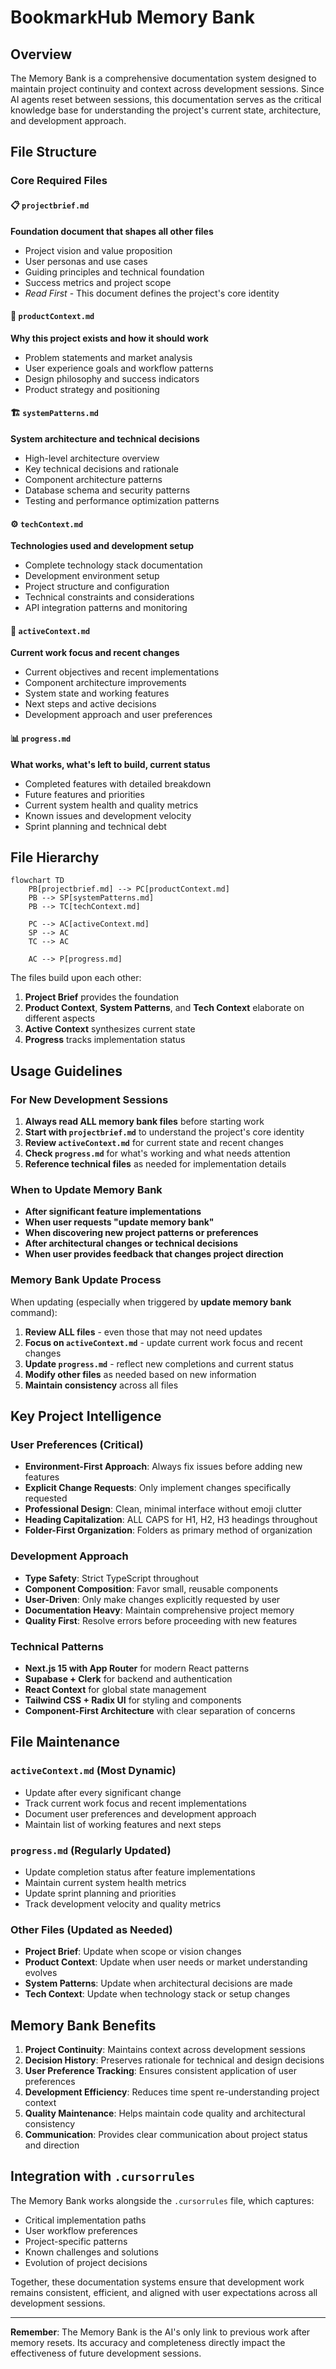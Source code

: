 # BookmarkHub Memory Bank

## Overview

The Memory Bank is a comprehensive documentation system designed to maintain project continuity and context across development sessions. Since AI agents reset between sessions, this documentation serves as the critical knowledge base for understanding the project's current state, architecture, and development approach.

## File Structure

### Core Required Files

#### 📋 `projectbrief.md`
**Foundation document that shapes all other files**
- Project vision and value proposition
- User personas and use cases
- Guiding principles and technical foundation
- Success metrics and project scope
- *Read First* - This document defines the project's core identity

#### 🎯 `productContext.md`
**Why this project exists and how it should work**
- Problem statements and market analysis
- User experience goals and workflow patterns
- Design philosophy and success indicators
- Product strategy and positioning

#### 🏗️ `systemPatterns.md`
**System architecture and technical decisions**
- High-level architecture overview
- Key technical decisions and rationale
- Component architecture patterns
- Database schema and security patterns
- Testing and performance optimization patterns

#### ⚙️ `techContext.md`
**Technologies used and development setup**
- Complete technology stack documentation
- Development environment setup
- Project structure and configuration
- Technical constraints and considerations
- API integration patterns and monitoring

#### 🎯 `activeContext.md`
**Current work focus and recent changes**
- Current objectives and recent implementations
- Component architecture improvements
- System state and working features
- Next steps and active decisions
- Development approach and user preferences

#### 📊 `progress.md`
**What works, what's left to build, current status**
- Completed features with detailed breakdown
- Future features and priorities
- Current system health and quality metrics
- Known issues and development velocity
- Sprint planning and technical debt

## File Hierarchy

```mermaid
flowchart TD
    PB[projectbrief.md] --> PC[productContext.md]
    PB --> SP[systemPatterns.md]
    PB --> TC[techContext.md]
    
    PC --> AC[activeContext.md]
    SP --> AC
    TC --> AC
    
    AC --> P[progress.md]
```

The files build upon each other:
1. **Project Brief** provides the foundation
2. **Product Context**, **System Patterns**, and **Tech Context** elaborate on different aspects
3. **Active Context** synthesizes current state
4. **Progress** tracks implementation status

## Usage Guidelines

### For New Development Sessions
1. **Always read ALL memory bank files** before starting work
2. **Start with `projectbrief.md`** to understand the project's core identity
3. **Review `activeContext.md`** for current state and recent changes
4. **Check `progress.md`** for what's working and what needs attention
5. **Reference technical files** as needed for implementation details

### When to Update Memory Bank
- **After significant feature implementations**
- **When user requests "update memory bank"**
- **When discovering new project patterns or preferences**
- **After architectural changes or technical decisions**
- **When user provides feedback that changes project direction**

### Memory Bank Update Process
When updating (especially when triggered by **update memory bank** command):
1. **Review ALL files** - even those that may not need updates
2. **Focus on `activeContext.md`** - update current work focus and recent changes
3. **Update `progress.md`** - reflect new completions and current status
4. **Modify other files** as needed based on new information
5. **Maintain consistency** across all files

## Key Project Intelligence

### User Preferences (Critical)
- **Environment-First Approach**: Always fix issues before adding new features
- **Explicit Change Requests**: Only implement changes specifically requested
- **Professional Design**: Clean, minimal interface without emoji clutter
- **Heading Capitalization**: ALL CAPS for H1, H2, H3 headings throughout
- **Folder-First Organization**: Folders as primary method of organization

### Development Approach
- **Type Safety**: Strict TypeScript throughout
- **Component Composition**: Favor small, reusable components
- **User-Driven**: Only make changes explicitly requested by user
- **Documentation Heavy**: Maintain comprehensive project memory
- **Quality First**: Resolve errors before proceeding with new features

### Technical Patterns
- **Next.js 15 with App Router** for modern React patterns
- **Supabase + Clerk** for backend and authentication
- **React Context** for global state management
- **Tailwind CSS + Radix UI** for styling and components
- **Component-First Architecture** with clear separation of concerns

## File Maintenance

### `activeContext.md` (Most Dynamic)
- Update after every significant change
- Track current work focus and recent implementations
- Document user preferences and development approach
- Maintain list of working features and next steps

### `progress.md` (Regularly Updated)
- Update completion status after feature implementations
- Maintain current system health metrics
- Update sprint planning and priorities
- Track development velocity and quality metrics

### Other Files (Updated as Needed)
- **Project Brief**: Update when scope or vision changes
- **Product Context**: Update when user needs or market understanding evolves
- **System Patterns**: Update when architectural decisions are made
- **Tech Context**: Update when technology stack or setup changes

## Memory Bank Benefits

1. **Project Continuity**: Maintains context across development sessions
2. **Decision History**: Preserves rationale for technical and design decisions
3. **User Preference Tracking**: Ensures consistent application of user preferences
4. **Development Efficiency**: Reduces time spent re-understanding project context
5. **Quality Maintenance**: Helps maintain code quality and architectural consistency
6. **Communication**: Provides clear communication about project status and direction

## Integration with `.cursorrules`

The Memory Bank works alongside the `.cursorrules` file, which captures:
- Critical implementation paths
- User workflow preferences
- Project-specific patterns
- Known challenges and solutions
- Evolution of project decisions

Together, these documentation systems ensure that development work remains consistent, efficient, and aligned with user expectations across all development sessions.

---

**Remember**: The Memory Bank is the AI's only link to previous work after memory resets. Its accuracy and completeness directly impact the effectiveness of future development sessions. 